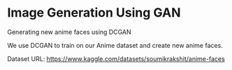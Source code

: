 # Image Generation Using GAN
 Generating new anime faces using DCGAN

We use DCGAN to train on our Anime dataset and create new anime faces.

Dataset URL: https://www.kaggle.com/datasets/soumikrakshit/anime-faces
